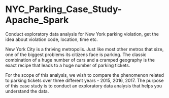 # NYC_Parking_Case_Study-Apache_Spark
Conduct exploratory data analysis for New York parking violation, get the idea about violation code, location, time etc.

New York City is a thriving metropolis. Just like most other metros that size, one of the biggest problems its citizens face is parking. The classic combination of a huge number of cars and a cramped geography is the exact recipe that leads to a huge number of parking tickets.

For the scope of this analysis, we wish to compare the phenomenon related to parking tickets over three different years - 2015, 2016, 2017. The purpose of this case study is to conduct an exploratory data analysis that helps you understand the data. 
